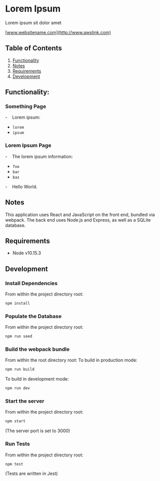 # Lorem Ipsum

Lorem ipsum sit dolor amet


[www.websitename.com](http://www.awslink.com)


## Table of Contents

1. [Functionality](#Functionality)
2. [Notes](#Notes)
3. [Requirements](#Requirements)
4. [Development](#Development)


## Functionality: 

### Something Page

-    Lorem ipsum:
  - `lorem`
  - `ipsum`

### Lorem Ipsum Page

-    The lorem ipsum information:
  - `foo`
  - `bar`
  - `baz`

-    Hello World. 


## Notes

This application uses React and JavaScript on the front end, bundled via webpack. The back end uses Node.js and Express, as well as a SQLite database.


## Requirements
- Node v10.15.3


## Development

### Install Dependencies
From within the project directory root:
```sh
npm install
```

### Populate the Database
From within the project directory root:
```sh
npm run seed
```

### Build the webpack bundle
From within the root directory root:
To build in production mode:
```sh
npm run build
```
To build in development mode:
```sh
npm run dev
```

### Start the server
From within the project directory root:
```sh
npm start
```
(The server port is set to 3000)

### Run Tests
From within the project directory root:
```sh
npm test
```
(Tests are written in Jest)